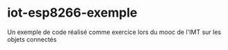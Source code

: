 # iot-esp8266-exemple
Un exemple de code réalisé comme exercice lors du mooc de l'IMT sur les objets connectés
